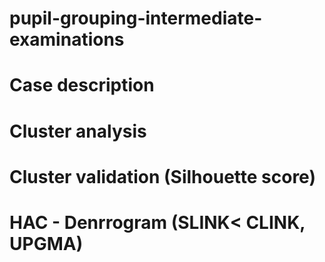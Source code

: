 # pupil-grouping-intermediate-examinations

# Case description

# Cluster analysis

# Cluster validation (Silhouette score) 

# HAC - Denrrogram (SLINK< CLINK, UPGMA)
